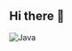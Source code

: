 ## Hi there 👋

![Java](https://img.shields.io/badge/Java-000000?style=for-the-badge&logo=openjdk&logoColor=white)
